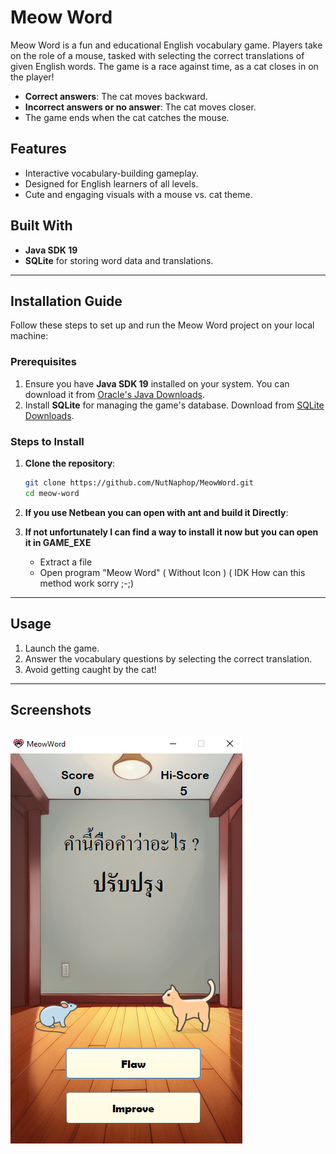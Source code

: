 # Meow Word

Meow Word is a fun and educational English vocabulary game. Players take on the role of a mouse, tasked with selecting the correct translations of given English words. The game is a race against time, as a cat closes in on the player!  

- **Correct answers**: The cat moves backward.
- **Incorrect answers or no answer**: The cat moves closer.
- The game ends when the cat catches the mouse.

## Features

- Interactive vocabulary-building gameplay.
- Designed for English learners of all levels.
- Cute and engaging visuals with a mouse vs. cat theme.

## Built With

- **Java SDK 19**
- **SQLite** for storing word data and translations.

---

## Installation Guide

Follow these steps to set up and run the Meow Word project on your local machine:

### Prerequisites

1. Ensure you have **Java SDK 19** installed on your system. You can download it from [Oracle's Java Downloads](https://www.oracle.com/java/technologies/javase-downloads.html).
2. Install **SQLite** for managing the game's database. Download from [SQLite Downloads](https://www.sqlite.org/download.html).

### Steps to Install

1. **Clone the repository**:
    ```bash
    git clone https://github.com/NutNaphop/MeowWord.git
    cd meow-word
    ```
2. **If you use Netbean you can open with ant and build it Directly**:

3. **If not unfortunately I can find a way to install it now but you can open it in GAME_EXE**
    - Extract a file
    - Open program "Meow Word" ( Without Icon )
    ( IDK How can this method work sorry ;-;)
---

## Usage

1. Launch the game.
2. Answer the vocabulary questions by selecting the correct translation.
3. Avoid getting caught by the cat!

---

## Screenshots
![Gameplay](screenshot/image.png)
---
